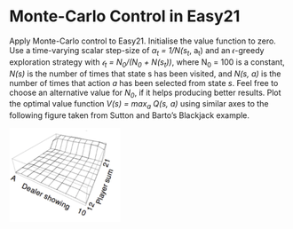 # Monte-Carlo Control in Easy21

Apply Monte-Carlo control to Easy21. Initialise the value function to zero. Use a time-varying scalar step-size of _α<sub>t</sub> = 1/N(s<sub>t</sub>_, a<sub>t</sub>) and an 𝜖-greedy exploration strategy with _𝜖<sub>t</sub> = N<sub>0</sub>/(N<sub>0</sub> + N(s<sub>t</sub>))_, where N<sub>0</sub> = 100 is a constant, _N(s)_ is the number of times that state s has been visited, and _N(s, a)_ is the number of times that action _a_ has been selected from state _s_. Feel free to choose an alternative value for _N<sub>0</sub>_, if it helps producing better results. Plot the optimal value function _V<sub>*</sub>(s) = max<sub>a</sub> Q<sub>*</sub>(s, a)_ using similar axes to the following figure taken from Sutton and Barto’s Blackjack example.

<img src="./images/axis.png" alt="axis for optimal value funciton" width="200"/>
